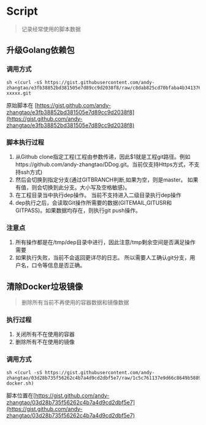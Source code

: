 # Script
> 记录经常使用的脚本数据

## 升级Golang依赖包
### 调用方式
```
sh <(curl -sS https://gist.githubusercontent.com/andy-zhangtao/e3fb38852bd381505e7d89cc9d2038f8/raw/c8dab825cd70bfaba4b34137668d1a77878045a5/mydep.sh) xxxxx.git
```

原始脚本在 [https://gist.github.com/andy-zhangtao/e3fb38852bd381505e7d89cc9d2038f8](https://gist.github.com/andy-zhangtao/e3fb38852bd381505e7d89cc9d2038f8)
<script src="https://gist.github.com/andy-zhangtao/e3fb38852bd381505e7d89cc9d2038f8.js"></script>

### 脚本执行过程

1. 从Github clone指定工程(工程由参数传递，因此$1就是工程git路径。例如https://github.com/andy-zhangtao/DDog.git。当前仅支持Https方式，不支持ssh方式)
2. 然后会切换到指定分支(通过GITBRANCH判断,如果为空，则是master。 如果有值，则会切换到此分支。大小写及空格敏感)。
3. 在工程目录当中执行dep操作。 当前不支持进入二级目录执行dep操作
4. dep执行之后，会读取Git操作所需要的数据(GITEMAIL,GITUSR和GITPASS)。如果数据均存在，则执行git push操作。

### 注意点
1. 所有操作都是在/tmp/dep目录中进行，因此注意/tmp剩余空间是否满足操作需要
2. 如果执行失败，当前不会返回更详尽的日志。 所以需要人工确认git分支，用户名，口令等信息是否正确。

## 清除Docker垃圾镜像
> 删除所有当前不再使用的容器数据和镜像数据

### 执行过程
1. 关闭所有不在使用的容器
2. 删除所有不在使用的镜像

### 调用方式
```
sh <(curl -sS https://gist.githubusercontent.com/andy-zhangtao/03d28b735f56262c4b7a4d9cd2dbf5e7/raw/1c5c761137e9d66c8649b58893d946467ce686e2/clean-docker.sh)
```

脚本位置在[https://gist.github.com/andy-zhangtao/03d28b735f56262c4b7a4d9cd2dbf5e7](https://gist.github.com/andy-zhangtao/03d28b735f56262c4b7a4d9cd2dbf5e7)
<script src="https://gist.github.com/andy-zhangtao/03d28b735f56262c4b7a4d9cd2dbf5e7.js"></script>
